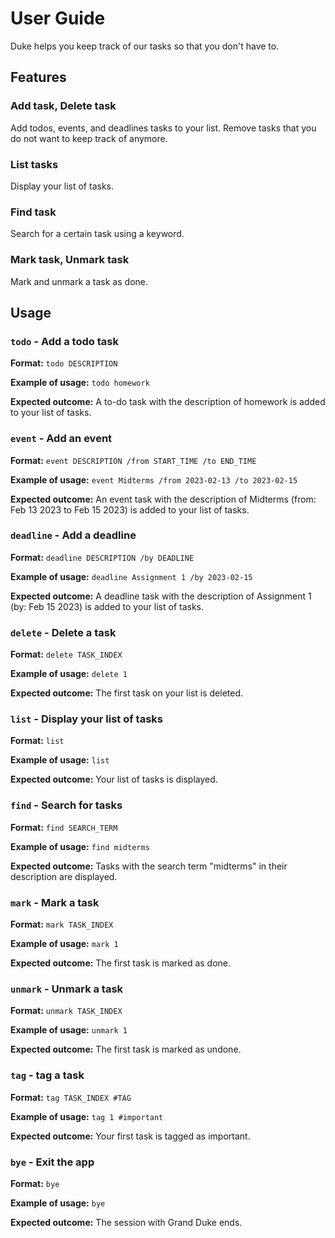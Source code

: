 # User Guide

Duke helps you keep track of our tasks so that you don't have to.

## Features

### Add task, Delete task
Add todos, events, and deadlines tasks to your list.
Remove tasks that you do not want to keep track of anymore.

### List tasks
Display your list of tasks.

### Find task
Search for a certain task using a keyword.

### Mark task, Unmark task
Mark and unmark a task as done.

## Usage

### `todo` - Add a todo task

**Format:**
`todo DESCRIPTION`

**Example of usage:**
`todo homework`

**Expected outcome:**
A to-do task with the description of homework is added to your list of tasks.

### `event` - Add an event

**Format:**
`event DESCRIPTION /from START_TIME /to END_TIME`

**Example of usage:**
`event Midterms /from 2023-02-13 /to 2023-02-15`

**Expected outcome:**
An event task with the description of Midterms (from: Feb 13 2023 to Feb 15 2023) is added to your list of tasks.

### `deadline` - Add a deadline

**Format:**
`deadline DESCRIPTION /by DEADLINE`

**Example of usage:**
`deadline Assignment 1 /by 2023-02-15`

**Expected outcome:**
A deadline task with the description of Assignment 1 (by: Feb 15 2023) is added to your list of tasks.

### `delete` - Delete a task

**Format:**
`delete TASK_INDEX`

**Example of usage:**
`delete 1`

**Expected outcome:**
The first task on your list is deleted.

### `list` - Display your list of tasks

**Format:**
`list`

**Example of usage:**
`list`

**Expected outcome:**
Your list of tasks is displayed.

### `find` - Search for tasks

**Format:**
`find SEARCH_TERM`

**Example of usage:**
`find midterms`

**Expected outcome:**
Tasks with the search term "midterms" in their description are displayed.

### `mark` - Mark a task

**Format:**
`mark TASK_INDEX`

**Example of usage:**
`mark 1`

**Expected outcome:**
The first task is marked as done.

### `unmark` - Unmark a task

**Format:**
`unmark TASK_INDEX`

**Example of usage:**
`unmark 1`

**Expected outcome:**
The first task is marked as undone.

### `tag` - tag a task

**Format:**
`tag TASK_INDEX #TAG`

**Example of usage:**
`tag 1 #important`

**Expected outcome:**
Your first task is tagged as important.

### `bye` - Exit the app

**Format:**
`bye`

**Example of usage:**
`bye`

**Expected outcome:**
The session with Grand Duke ends.